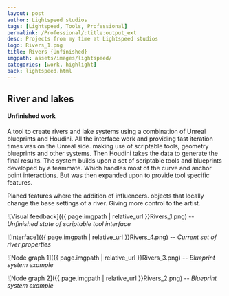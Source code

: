 ```yaml
---
layout: post
author: Lightspeed studios
tags: [Lightspeed, Tools, Professional]
permalink: /Professional/:title:output_ext
desc: Projects from my time at Lightspeed studios
logo: Rivers_1.png
title: Rivers {Unfinished}
imgpath: assets/images/lightspeed/
categories: [work, highlight]
back: lightspeed.html
---
```



## River and lakes
#### Unfinished work
A tool to create rivers and lake systems using a combination of Unreal blueprints and Houdini.
All the interface work and providing fast iteration times was on the Unreal side. making use of scriptable tools, geometry blueprints and other systems. Then Houdini takes the data to generate the final results. The system builds upon a set of scriptable tools and blueprints developed by a teammate. Which handles most of the curve and anchor point interactions. But was then expanded upon to provide tool specific features. 

Planed features where the addition of influencers. objects that locally change the base settings of a river. Giving more control to the artist.

![Visual feedback]({{ page.imgpath | relative_url }}Rivers_1.png)
-- *Unfinished state of scriptable tool interface*

![Interface]({{ page.imgpath | relative_url }}Rivers_4.png)
-- *Current set of river properties*

![Node graph 1]({{ page.imgpath | relative_url }}Rivers_3.png)
-- *Blueprint system example*

![Node graph 2]({{ page.imgpath | relative_url }}Rivers_2.png)
-- *Blueprint system example*
